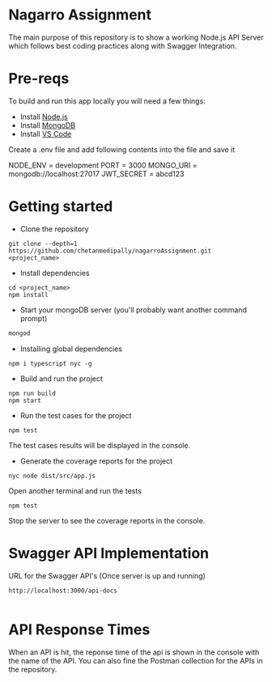 # Nagarro Assignment

The main purpose of this repository is to show a working Node.js API Server which follows best coding practices along with Swagger Integration.

# Pre-reqs

To build and run this app locally you will need a few things:

- Install [Node.js](https://nodejs.org/en/)
- Install [MongoDB](https://docs.mongodb.com/manual/installation/)
- Install [VS Code](https://code.visualstudio.com/)

Create a .env file and add following contents into the file and save it

NODE_ENV = development
PORT = 3000
MONGO_URI = mongodb://localhost:27017
JWT_SECRET = abcd123

# Getting started

- Clone the repository

```
git clone --depth=1 https://github.com/chetanmedipally/nagarroAssignment.git <project_name>
```

- Install dependencies

```
cd <project_name>
npm install
```

- Start your mongoDB server (you'll probably want another command prompt)

```bash
mongod
```

- Installing global dependencies

```
npm i typescript nyc -g

```

- Build and run the project

```
npm run build
npm start
```

- Run the test cases for the project

```
npm test
```

The test cases results will be displayed in the console.

- Generate the coverage reports for the project

```
nyc node dist/src/app.js
```

Open another terminal and run the tests

```
npm test
```

Stop the server to see the coverage reports in the console.

# Swagger API Implementation

URL for the Swagger API's (Once server is up and running)

```
http://localhost:3000/api-docs


```

# API Response Times

When an API is hit, the reponse time of the api is shown in the console with the name of the API.
You can also fine the Postman collection for the APIs in the repository.
